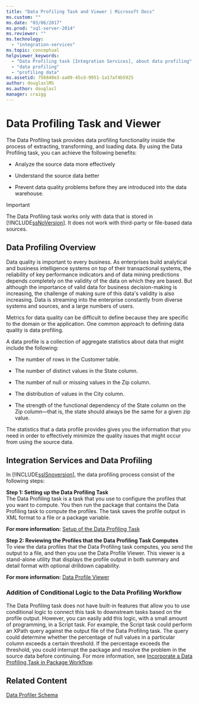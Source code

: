 ```yaml
---
title: "Data Profiling Task and Viewer | Microsoft Docs"
ms.custom: ""
ms.date: "03/06/2017"
ms.prod: "sql-server-2014"
ms.reviewer: ""
ms.technology: 
  - "integration-services"
ms.topic: conceptual
helpviewer_keywords: 
  - "Data Profiling task [Integration Services], about data profiling"
  - "data profiling"
  - "profiling data"
ms.assetid: 756840e3-aa09-45cd-9951-1a17af4b5925
author: douglaslMS
ms.author: douglasl
manager: craigg
---
```

# Data Profiling Task and Viewer
  The Data Profiling task provides data profiling functionality inside the process of extracting, transforming, and loading data. By using the Data Profiling task, you can achieve the following benefits:  
  
-   Analyze the source data more effectively  
  
-   Understand the source data better  
  
-   Prevent data quality problems before they are introduced into the data warehouse.  
  
> [!IMPORTANT]  
>  The Data Profiling task works only with data that is stored in [!INCLUDE[ssNoVersion](../../includes/ssnoversion-md.md)]. It does not work with third-party or file-based data sources.  
  
## Data Profiling Overview  
 Data quality is important to every business. As enterprises build analytical and business intelligence systems on top of their transactional systems, the reliability of key performance indicators and of data mining predictions depends completely on the validity of the data on which they are based. But although the importance of valid data for business decision-making is increasing, the challenge of making sure of this data's validity is also increasing. Data is streaming into the enterprise constantly from diverse systems and sources, and a large numbers of users.  
  
 Metrics for data quality can be difficult to define because they are specific to the domain or the application. One common approach to defining data quality is data profiling.  
  
 A data profile is a collection of aggregate statistics about data that might include the following:  
  
-   The number of rows in the Customer table.  
  
-   The number of distinct values in the State column.  
  
-   The number of null or missing values in the Zip column.  
  
-   The distribution of values in the City column.  
  
-   The strength of the functional dependency of the State column on the Zip column—that is, the state should always be the same for a given zip value.  
  
 The statistics that a data profile provides gives you the information that you need in order to effectively minimize the quality issues that might occur from using the source data.  
  
## Integration Services and Data Profiling  
 In [!INCLUDE[ssISnoversion](../../includes/ssisnoversion-md.md)], the data profiling process consist of the following steps:  
  
 **Step 1: Setting up the Data Profiling Task**  
 The Data Profiling task is a task that you use to configure the profiles that you want to compute. You then run the package that contains the Data Profiling task to compute the profiles. The task saves the profile output in XML format to a file or a package variable.  
  
 **For more information:** [Setup of the Data Profiling Task](data-profiling-task.md)  
  
 **Step 2: Reviewing the Profiles that the Data Profiling Task Computes**  
 To view the data profiles that the Data Profiling task computes, you send the output to a file, and then you use the Data Profile Viewer. This viewer is a stand-alone utility that displays the profile output in both summary and detail format with optional drilldown capability.  
  
 **For more information:** [Data Profile Viewer](data-profile-viewer.md)  
  
### Addition of Conditional Logic to the Data Profiling Workflow  
 The Data Profiling task does not have built-in features that allow you to use conditional logic to connect this task to downstream tasks based on the profile output. However, you can easily add this logic, with a small amount of programming, in a Script task. For example, the Script task could perform an XPath query against the output file of the Data Profiling task. The query could determine whether the percentage of null values in a particular column exceeds a certain threshold. If the percentage exceeds the threshold, you could interrupt the package and resolve the problem in the source data before continuing. For more information, see [Incorporate a Data Profiling Task in Package Workflow](incorporate-a-data-profiling-task-in-package-workflow.md).  
  
## Related Content  
 [Data Profiler Schema](http://go.microsoft.com/fwlink/?LinkId=251524)  
  
  

